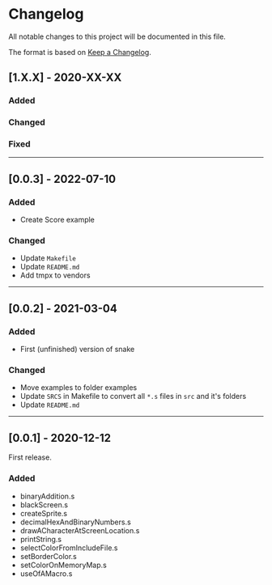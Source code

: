 # Changelog

All notable changes to this project will be documented in this file.

The format is based on [Keep a Changelog](https://keepachangelog.com/en/1.0.0/).

## [1.X.X] - 2020-XX-XX

### Added

### Changed

### Fixed

---

## [0.0.3] - 2022-07-10

### Added

- Create Score example

### Changed

- Update `Makefile`
- Update `README.md`
- Add tmpx to vendors

---

## [0.0.2] - 2021-03-04

### Added

- First (unfinished) version of snake

### Changed

- Move examples to folder examples
- Update `SRCS` in Makefile to convert all `*.s` files in `src` and it's folders
- Update `README.md`

---

## [0.0.1] - 2020-12-12

First release.

### Added

- binaryAddition.s
- blackScreen.s
- createSprite.s
- decimalHexAndBinaryNumbers.s
- drawACharacterAtScreenLocation.s
- printString.s
- selectColorFromIncludeFile.s
- setBorderColor.s
- setColorOnMemoryMap.s
- useOfAMacro.s
